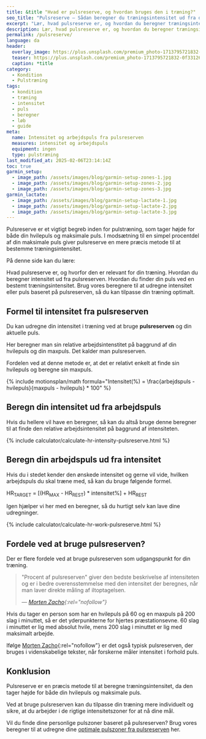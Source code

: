 ```yaml
---
title: &title "Hvad er pulsreserve, og hvordan bruges den i træning?"
seo_title: "Pulsreserve – Sådan beregner du træningsintensitet ud fra din puls"
excerpt: "Lær, hvad pulsreserve er, og hvordan du beregner træningsintensitet med den. Brug vores beregnere til at finde puls ved en given intensitet eller intensitet ud fra puls."
description: Lær, hvad pulsreserve er, og hvordan du beregner træningsintensitet med den. Brug vores beregnere til at finde puls ved en given intensitet eller intensitet ud fra puls.
permalink: /pulsreserve/
language: da
header:
  overlay_image: https://plus.unsplash.com/premium_photo-1713795721832-0f33126b4abd?ixlib=rb-4.0.3&ixid=M3wxMjA3fDB8MHxwaG90by1wYWdlfHx8fGVufDB8fHx8fA%3D%3D&auto=format&fit=crop&h=630&w=1200&q=60
  teaser: https://plus.unsplash.com/premium_photo-1713795721832-0f33126b4abd?ixlib=rb-4.0.3&ixid=M3wxMjA3fDB8MHxwaG90by1wYWdlfHx8fGVufDB8fHx8fA%3D%3D&auto=format&fit=crop&h=300&w=400&q=10
  caption: *title
category:
  - Kondition
  - Pulstræning
tags:
  - kondition
  - træning
  - intensitet
  - puls
  - beregner
  - løb
  - guide
meta:
  name: Intensitet og arbejdspuls fra pulsreserven
  measures: intensitet og arbejdspuls
  equipment: ingen
  type: pulstræning
last_modified_at: 2025-02-06T23:14:14Z
toc: true
garmin_setup:
  - image_path: /assets/images/blog/garmin-setup-zones-1.jpg
  - image_path: /assets/images/blog/garmin-setup-zones-2.jpg
  - image_path: /assets/images/blog/garmin-setup-zones-3.jpg
garmin_lactate:
  - image_path: /assets/images/blog/garmin-setup-lactate-1.jpg
  - image_path: /assets/images/blog/garmin-setup-lactate-2.jpg
  - image_path: /assets/images/blog/garmin-setup-lactate-3.jpg
---
```

Pulsreserve er et vigtigt begreb inden for pulstræning, som tager højde for både din hvilepuls og maksimale puls. I modsætning til en simpel procentdel af din maksimale puls giver pulsreserve en mere præcis metode til at bestemme træningsintensitet.

På denne side kan du lære:

Hvad pulsreserve er, og hvorfor den er relevant for din træning.
Hvordan du beregner intensitet ud fra pulsreserven.
Hvordan du finder din puls ved en bestemt træningsintensitet.
Brug vores beregnere til at udregne intensitet eller puls baseret på pulsreserven, så du kan tilpasse din træning optimalt.

## Formel til intensitet fra pulsreserven

Du kan udregne din intensitet i træning ved at bruge **pulsreserven** og din aktuelle puls.

Her beregner man sin relative arbejdsintenstitet på baggrund af din hvilepuls og din maxpuls. Det kalder man pulsreserven.

Fordelen ved at denne metode er, at det er relativt enkelt at finde sin hvilepuls og beregne sin maxpuls. 

{% include motionsplan/math formula="Intensitet(%) = \frac{arbejdspuls - hvilepuls}{maxpuls - hvilepuls} * 100" %}

## Beregn din intensitet ud fra arbejdspuls

Hvis du hellere vil have en beregner, så kan du altså bruge denne beregner til at finde den relative arbejdsintensitet på baggrund af intensiteten.

{% include calculator/calculate-hr-intensity-pulsreserve.html %}

## Beregn din arbejdspuls ud fra intensitet

Hvis du i stedet kender den ønskede intensitet og gerne vil vide, hvilken arbejdspuls du skal træne med, så kan du bruge følgende formel.

HR<sub>TARGET</sub> = [(HR<sub>MAX</sub> - HR<sub>REST</sub>) * intensitet%] + HR<sub>REST</sub>

Igen hjælper vi her med en beregner, så du hurtigt selv kan lave dine udregninger.

{% include calculator/calculate-hr-work-pulsreserve.html %}

## Fordele ved at bruge pulsreserven?

Der er flere fordele ved at bruge pulsreserven som udgangspunkt for din træning.

> "Procent af pulsreserven" giver den bedste beskrivelse af intensiteten og er i bedre overensstemmelse med den intensitet der beregnes, når man laver direkte måling af iltoptagelsen.
>
> — <cite>[Morten Zacho](https://web.archive.org/web/20110606202421/http://www.motion-online.dk/konditionstraening/vaerktoejer/beregn_din_traeningsintensitet/){:rel="nofollow"}</cite>

Hvis du tager en person som har en hvilepuls på 60 og en maxpuls på 200 slag i minuttet, så er det yderpunkterne for hjertes præstationsevne. 60 slag i minuttet er lig med absolut hvile, mens 200 slag i minuttet er lig med maksimalt arbejde.

Ifølge [Morten Zacho](https://web.archive.org/web/20110606202421/http://www.motion-online.dk/konditionstraening/vaerktoejer/beregn_din_traeningsintensitet/){:rel="nofollow"} er det også typisk pulsreserven, der bruges i videnskabelige tekster, når forskerne måler intensitet i forhold puls.

## Konklusion

Pulsreserve er en præcis metode til at beregne træningsintensitet, da den tager højde for både din hvilepuls og maksimale puls.

Ved at bruge pulsreserven kan du tilpasse din træning mere individuelt og sikre, at du arbejder i de rigtige intensitetszoner for at nå dine mål.

Vil du finde dine personlige pulszoner baseret på pulsreserven? Brug vores beregner til at udregne dine [optimale pulszoner fra pulsreserven](/pulszoner-pulsreserve-karvonen/) her.
